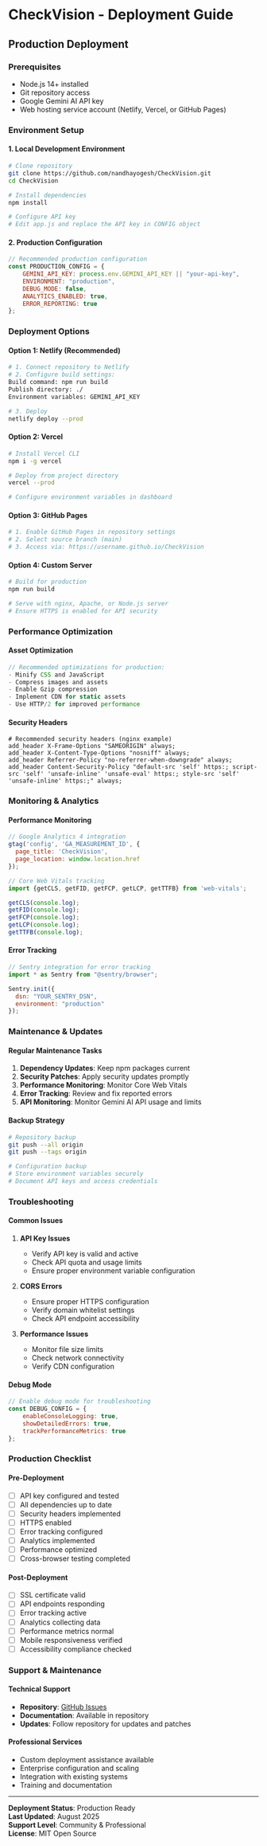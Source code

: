 # CheckVision - Deployment Guide

## Production Deployment

### Prerequisites
- Node.js 14+ installed
- Git repository access
- Google Gemini AI API key
- Web hosting service account (Netlify, Vercel, or GitHub Pages)

### Environment Setup

#### 1. Local Development Environment
```bash
# Clone repository
git clone https://github.com/nandhayogesh/CheckVision.git
cd CheckVision

# Install dependencies
npm install

# Configure API key
# Edit app.js and replace the API key in CONFIG object
```

#### 2. Production Configuration
```javascript
// Recommended production configuration
const PRODUCTION_CONFIG = {
    GEMINI_API_KEY: process.env.GEMINI_API_KEY || "your-api-key",
    ENVIRONMENT: "production",
    DEBUG_MODE: false,
    ANALYTICS_ENABLED: true,
    ERROR_REPORTING: true
};
```

### Deployment Options

#### Option 1: Netlify (Recommended)
```bash
# 1. Connect repository to Netlify
# 2. Configure build settings:
Build command: npm run build
Publish directory: ./
Environment variables: GEMINI_API_KEY

# 3. Deploy
netlify deploy --prod
```

#### Option 2: Vercel
```bash
# Install Vercel CLI
npm i -g vercel

# Deploy from project directory
vercel --prod

# Configure environment variables in dashboard
```

#### Option 3: GitHub Pages
```bash
# 1. Enable GitHub Pages in repository settings
# 2. Select source branch (main)
# 3. Access via: https://username.github.io/CheckVision
```

#### Option 4: Custom Server
```bash
# Build for production
npm run build

# Serve with nginx, Apache, or Node.js server
# Ensure HTTPS is enabled for API security
```

### Performance Optimization

#### Asset Optimization
```javascript
// Recommended optimizations for production:
- Minify CSS and JavaScript
- Compress images and assets
- Enable Gzip compression
- Implement CDN for static assets
- Use HTTP/2 for improved performance
```

#### Security Headers
```nginx
# Recommended security headers (nginx example)
add_header X-Frame-Options "SAMEORIGIN" always;
add_header X-Content-Type-Options "nosniff" always;
add_header Referrer-Policy "no-referrer-when-downgrade" always;
add_header Content-Security-Policy "default-src 'self' https:; script-src 'self' 'unsafe-inline' 'unsafe-eval' https:; style-src 'self' 'unsafe-inline' https:;" always;
```

### Monitoring & Analytics

#### Performance Monitoring
```javascript
// Google Analytics 4 integration
gtag('config', 'GA_MEASUREMENT_ID', {
  page_title: 'CheckVision',
  page_location: window.location.href
});

// Core Web Vitals tracking
import {getCLS, getFID, getFCP, getLCP, getTTFB} from 'web-vitals';

getCLS(console.log);
getFID(console.log);
getFCP(console.log);
getLCP(console.log);
getTTFB(console.log);
```

#### Error Tracking
```javascript
// Sentry integration for error tracking
import * as Sentry from "@sentry/browser";

Sentry.init({
  dsn: "YOUR_SENTRY_DSN",
  environment: "production"
});
```

### Maintenance & Updates

#### Regular Maintenance Tasks
1. **Dependency Updates**: Keep npm packages current
2. **Security Patches**: Apply security updates promptly
3. **Performance Monitoring**: Monitor Core Web Vitals
4. **Error Tracking**: Review and fix reported errors
5. **API Monitoring**: Monitor Gemini AI API usage and limits

#### Backup Strategy
```bash
# Repository backup
git push --all origin
git push --tags origin

# Configuration backup
# Store environment variables securely
# Document API keys and access credentials
```

### Troubleshooting

#### Common Issues
1. **API Key Issues**
   - Verify API key is valid and active
   - Check API quota and usage limits
   - Ensure proper environment variable configuration

2. **CORS Errors**
   - Ensure proper HTTPS configuration
   - Verify domain whitelist settings
   - Check API endpoint accessibility

3. **Performance Issues**
   - Monitor file size limits
   - Check network connectivity
   - Verify CDN configuration

#### Debug Mode
```javascript
// Enable debug mode for troubleshooting
const DEBUG_CONFIG = {
    enableConsoleLogging: true,
    showDetailedErrors: true,
    trackPerformanceMetrics: true
};
```

### Production Checklist

#### Pre-Deployment
- [ ] API key configured and tested
- [ ] All dependencies up to date
- [ ] Security headers implemented
- [ ] HTTPS enabled
- [ ] Error tracking configured
- [ ] Analytics implemented
- [ ] Performance optimized
- [ ] Cross-browser testing completed

#### Post-Deployment
- [ ] SSL certificate valid
- [ ] API endpoints responding
- [ ] Error tracking active
- [ ] Analytics collecting data
- [ ] Performance metrics normal
- [ ] Mobile responsiveness verified
- [ ] Accessibility compliance checked

### Support & Maintenance

#### Technical Support
- **Repository**: [GitHub Issues](https://github.com/nandhayogesh/CheckVision/issues)
- **Documentation**: Available in repository
- **Updates**: Follow repository for updates and patches

#### Professional Services
- Custom deployment assistance available
- Enterprise configuration and scaling
- Integration with existing systems
- Training and documentation

---

**Deployment Status**: Production Ready  
**Last Updated**: August 2025  
**Support Level**: Community & Professional  
**License**: MIT Open Source
